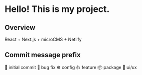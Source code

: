 # Hello! This is my project.

## Overview

React + Next.js + microCMS + Netlify

## Commit message prefix

:tada: initial commit
:bug: bug fix
:gear: config
:+1: feature
:package: package
:art: ui/ux
